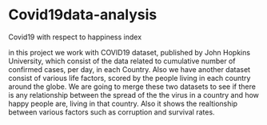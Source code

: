 # Covid19data-analysis
Covid19 with respect to happiness index

 in this project we work with COVID19 dataset, published by John Hopkins University, which consist of the data related to cumulative number of confirmed cases, per day,
 in each Country. Also we have another dataset consist of various life factors, scored by the people living in each country around the globe. We are going to merge these 
 two datasets to see if there is any relationship between the spread of the the virus in a country and how happy people are, living in that country. 
 Also it shows the realtionship between various factors such as corruption and survival rates.

